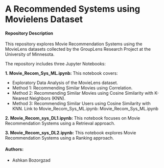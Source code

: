 # A Recommended Systems using Movielens Dataset

#### Repository Description
This repository explores Movie Recommendation Systems using the MovieLens datasets collected by the GroupLens Research Project at the University of Minnesota.

The repository includes three Jupyter Notebooks:

**1. Movie_Recom_Sys_ML.ipynb:** This notebook covers:
+ Exploratory Data Analysis of the MovieLens dataset.
+ Method 1: Recommending Similar Movies using Correlation.
+ Method 2: Recommending Similar Movies using Cosine Similarity with K-Nearest Neighbors (KNN).
+ Method 3: Recommending Similar Users using Cosine Similarity with KNN. Link to Movie_Recom_Sys_ML.ipynb: Movie_Recom_Sys_ML.ipynb

**2. Movie_Recom_sys_DL1.ipynb:**
This notebook focuses on Movie Recommendation Systems using a Retrieval approach.

**3. Movie_Recom_sys_DL2.ipynb:**
This notebook explores Movie Recommendation Systems using a Ranking approach.

####  Authors:
+ Ashkan Bozorgzad
